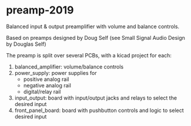 # preamp-2019

Balanced input & output preamplifier with volume and balance controls.

Based on preamps designed by Doug Self (see Small Signal Audio Design by Douglas Self)

The preamp is split over several PCBs, with a kicad project for each:
1. balanced_amplifier: volume/balance controls
2. power_supply: power supplies for
    - positive analog rail
    - negative analog rail
    - digital/relay rail
3. input_output: board with input/output jacks and relays to select the desired input
4. front_panel_board: board with pushbutton controls and logic to select desired input

